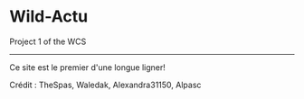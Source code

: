 # Wild-Actu
Project 1 of the WCS

--------------------------

Ce site est le premier d'une longue ligner!

Crédit : TheSpas, Waledak, Alexandra31150, Alpasc
